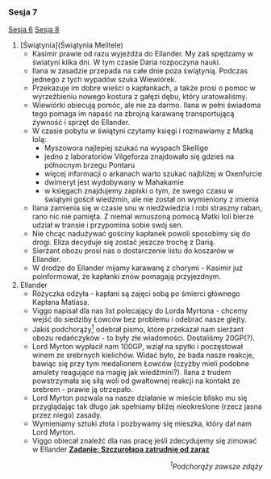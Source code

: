 ### Sesja 7
[Sesja 6](#sesja-6) [Sesja 8](#sesja-8)
1. [Świątynia](Świątynia Melitele)
    - Kasimir prawie od razu wyjeżdża do Ellander. My zaś spędzamy w światyni kilka dni. W tym czasie Daria rozpoczyna nauki.
    - Ilana w zasadzie przepada na całe dnie poza świątynią. Podczas jednego z tych wypadów szuka Wiewiórek.
    - Przekazuje im dobre wieści o kapłankach, a także prosi o pomoc w wyrzeźbieniu nowego kostura z gałęzi dębu, który uratowaliśmy.
    - Wiewiórki obiecują pomóc, ale nie za darmo. Ilana w pełni świadoma tego pomaga im napaść na zbrojną karawanę transportującą żywność i sprzęt do Ellander.
    - W czasie pobytu w świątyni czytamy księgi i rozmawiamy z Matką Iolą:
        - Myszowora najlepiej szukać na wyspach Skellige
        - jedno z laboratoriów Vilgeforza znajdowało się gdzieś na północnym brzegu Pontaru
        - więcej informacji o arkanach warto szukać najbliżej w Oxenfurcie
        - dwimeryt jest wydobywany w Mahakamie
        - w księgach znajdujemy zapiski o tym, że swego czasu w świątyni gościł wiedźmin, ale nie został on wymieniony z imienia
    - Ilana zamienia się w czasie snu w niedźwiedzia i robi straszny raban, rano nic nie pamięta. Z niemal wmuszoną pomocą Matki Ioli bierze udział w transie i przypomina sobie swój sen.
    - Nie chcąc nadużywać gościny kapłanek powoli sposobimy się do drogi. Eliza decyduje się zostać jeszcze trochę z Darią.
    - Sierżant obozu prosi nas o dostarczenie listu do koszarów w Ellander.
    - W drodze do Ellander mijamy karawanę z chorymi - Kasimir już poinformował, że kapłanki znów pomagają przyjezdnym.
2. Ellander
    - Różyczka odżyła - kapłani są zajęci sobą po śmierci głównego Kapłana Matiasa.
    - Viggo napisał dla nas list polecający do Lorda Myrtona - chcemy wejść do siedziby Łowców bez problemu i odebrać nasze glejty.
    - Jakiś podchorąży[<sup>1</sup>](#ad1) odebrał pismo, które przekazał nam sierżant obozu redańczyków - to były złe wiadomości. Dostaliśmy 20GP(?).
    - Lord Myrton wypłacił nam 100GP, wziął na spytki i poczęstował winem ze srebrnych kielichów. Widać było, że bada nasze reakcje, bawiąc się przy tym medalionem Łowców (czyżby mieli podobne amulety reagujące na magię jak wiedźmini?). Ilana z trudem powstrzymała się siłą woli od gwałtownej reakcji na kontakt ze srebrem - prawie ją otrzepało.
    - Lord Myrton pozwala na nasze działanie w mieście blisko mu się przyglądając tak długo jak spełniamy bliżej nieokreślone (rzecz jasna przez niego) zasady.
    - Wymieniamy sztuki złota i pozbywamy się mieszka, który dał nam Lord Myrton.
    - Viggo obiecał znaleźć dla nas pracę jeśli zdecydujemy się zimować w Ellander **[Zadanie: Szczurołapa zatrudnię od zaraz](#z_q8)**
<div align="right"><i><a id='ad1'></a><sup>1</sup>Podchorąży zawsze zdąży</i></div>